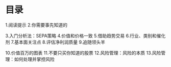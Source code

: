 # 目录
1.阅读提示
2.你需要事先知道的

3.入门分析法：SEPA策略
4.价值和价格一致
5.借助趋势交易
6.行业、类别和催化剂
7.基本面关注点
8.评估净利润质量
9.追随领头羊

10.价值百万的图表
11.不要只买你知道的股票
12.风险管理：风险的本质
13.风险管理：如何处理并掌控风险
